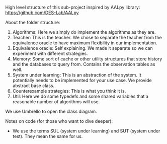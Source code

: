 High level structure of this sub-project inspired by AALpy library: https://github.com/DES-Lab/AALpy

About the folder structure: 
  1. Algorithms: Here we simply do implement the algorithms as they are. 
  2. Teacher: This is the teacher. We chose to separate the teacher from the equivalence oracle to have maximum flexibility in our implementation.
  3. Equivalence oracle: Self explaining. We made it separate so we can experiment with different strategies. 
  4. Memory: Some sort of cache or other utility structures that store history and the databases to query from. Contains the observation tables as well. 
  5. System under learning: This is an abstraction of the system. It potentially needs to be implemented for your use case. We provide abstract base class. 
  6. Counterexample strategies: This is what you think it is.
  7. Util: Here we do some typedefs and some shared variables that a reasonable number of algorithms will use.

We use Umbrello to open the class diagram.

Notes on code (for those who want to dive deeper): 
- We use the terms SUL (system under learning) and SUT (system under test). They mean the same for us.